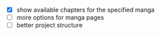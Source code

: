 - [x] show available chapters for the specified manga
- [ ] more options for manga pages
- [ ] better project structure